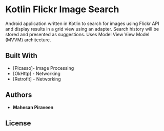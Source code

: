 # Kotlin Flickr Image Search

Android application written in Kotlin to search for images using Flickr API and display results in a grid view using an adapter. 
Search history will be stored and presented as suggestions. Uses Model View View Model (MVVM) architecture.


## Built With

* [Picasso]- Image Processing
* [OkHttp] - Networking
* [Retrofit] - Networking

## Authors

* **Mahesan Piraveen**

## License
